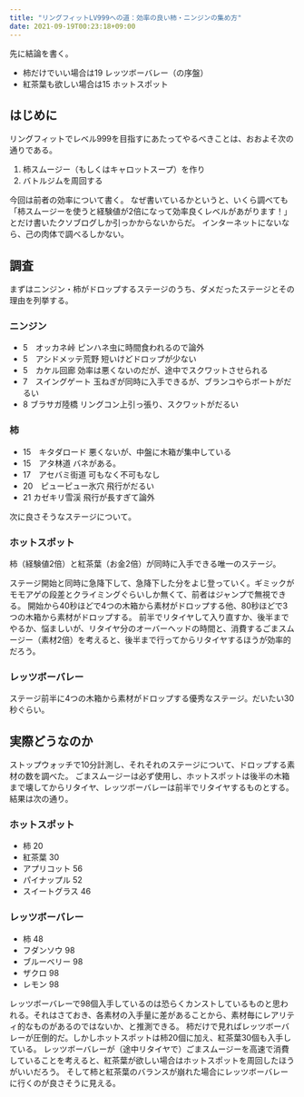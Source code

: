 ```yaml
---
title: "リングフィットLV999への道：効率の良い柿・ニンジンの集め方"
date: 2021-09-19T00:23:18+09:00
---
```


先に結論を書く。

* 柿だけでいい場合は19 レッツボーバレー（の序盤）
* 紅茶葉も欲しい場合は15 ホットスポット

## はじめに
リングフィットでレベル999を目指すにあたってやるべきことは、おおよそ次の通りである。

  1. 柿スムージー（もしくはキャロットスープ）を作り
  2. バトルジムを周回する

今回は前者の効率について書く。
なぜ書いているかというと、いくら調べても「柿スムージーを使うと経験値が2倍になって効率良くレベルがあがります！」とだけ書いたクソブログしか引っかからないからだ。
インターネットにないなら、己の肉体で調べるしかない。

## 調査

まずはニンジン・柿がドロップするステージのうち、ダメだったステージとその理由を列挙する。

### ニンジン
  * 5　オッカネ峠 ピンハネ虫に時間食われるので論外
  * 5　アシドメッテ荒野 短いけどドロップが少ない
  * 5　カケル回廊 効率は悪くないのだが、途中でスクワットさせられる
  * 7　スイングゲート 玉ねぎが同時に入手できるが、ブランコやらボートがだるい
  * 8 ブラサガ陸橋 リングコン上引っ張り、スクワットがだるい

### 柿
  * 15　キタダロード 悪くないが、中盤に木箱が集中している
  * 15　アタ林道 バネがある。
  * 17　アセバミ街道 可もなく不可もなし
  * 20　ピューピュー氷穴 飛行がだるい
  * 21 カゼキリ雪渓 飛行が長すぎて論外


次に良さそうなステージについて。
### ホットスポット
柿（経験値2倍）と紅茶葉（お金2倍）が同時に入手できる唯一のステージ。

ステージ開始と同時に急降下して、急降下した分をよじ登っていく。ギミックがモモアゲの段差とクライミングぐらいしか無くて、前者はジャンプで無視できる。
開始から40秒ほどで4つの木箱から素材がドロップする他、80秒ほどで3つの木箱から素材がドロップする。
前半でリタイヤして入り直すか、後半までやるか、悩ましいが、リタイヤ分のオーバーヘッドの時間と、消費するごまスムージー（素材2倍）を考えると、後半まで行ってからリタイヤするほうが効率的だろう。

### レッツボーバレー
ステージ前半に4つの木箱から素材がドロップする優秀なステージ。だいたい30秒ぐらい。

## 実際どうなのか
ストップウォッチで10分計測し、それそれのステージについて、ドロップする素材の数を調べた。
ごまスムージーは必ず使用し、ホットスポットは後半の木箱まで壊してからリタイヤ、レッツボーバレーは前半でリタイヤするものとする。
結果は次の通り。


### ホットスポット
  * 柿 20
  * 紅茶葉 30
  * アプリコット 56
  * パイナップル 52
  * スイートグラス	46

### レッツボーバレー
  * 柿	48
  * フダンソウ 98
  * ブルーベリー 98
  * ザクロ 98
  * レモン 98

レッツボーバレーで98個入手しているのは恐らくカンストしているものと思われる。それはさておき、各素材の入手量に差があることから、素材毎にレアリティ的なものがあるのではないか、と推測できる。
柿だけで見ればレッツボーバレーが圧倒的だ。しかしホットスポットは柿20個に加え、紅茶葉30個も入手している。
レッツボーバレーが（途中リタイヤで）ごまスムージーを高速で消費していることを考えると、紅茶葉が欲しい場合はホットスポットを周回したほうがいいだろう。
そして柿と紅茶葉のバランスが崩れた場合にレッツボーバレーに行くのが良さそうに見える。
